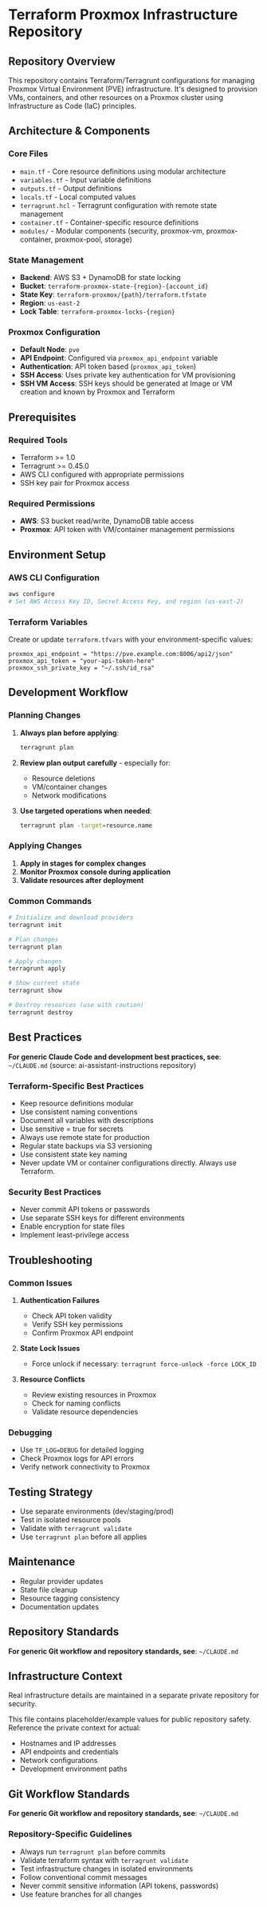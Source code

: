 # Terraform Proxmox Infrastructure Repository

## Repository Overview

This repository contains Terraform/Terragrunt configurations for managing Proxmox Virtual Environment (PVE)
infrastructure. It's designed to provision VMs, containers, and other resources on a Proxmox cluster using
Infrastructure as Code (IaC) principles.

## Architecture & Components

### Core Files

- `main.tf` - Core resource definitions using modular architecture
- `variables.tf` - Input variable definitions
- `outputs.tf` - Output definitions
- `locals.tf` - Local computed values
- `terragrunt.hcl` - Terragrunt configuration with remote state management
- `container.tf` - Container-specific resource definitions
- `modules/` - Modular components (security, proxmox-vm, proxmox-container, proxmox-pool, storage)

### State Management

- **Backend**: AWS S3 + DynamoDB for state locking
- **Bucket**: `terraform-proxmox-state-{region}-{account_id}`
- **State Key**: `terraform-proxmox/{path}/terraform.tfstate`
- **Region**: `us-east-2`
- **Lock Table**: `terraform-proxmox-locks-{region}`

### Proxmox Configuration

- **Default Node**: `pve`
- **API Endpoint**: Configured via `proxmox_api_endpoint` variable
- **Authentication**: API token based (`proxmox_api_token`)
- **SSH Access**: Uses private key authentication for VM provisioning
- **SSH VM Access**: SSH keys should be generated at Image or VM creation and known by Proxmox and Terraform

## Prerequisites

### Required Tools

- Terraform >= 1.0
- Terragrunt >= 0.45.0
- AWS CLI configured with appropriate permissions
- SSH key pair for Proxmox access

### Required Permissions

- **AWS**: S3 bucket read/write, DynamoDB table access
- **Proxmox**: API token with VM/container management permissions

## Environment Setup

### AWS CLI Configuration

```bash
aws configure
# Set AWS Access Key ID, Secret Access Key, and region (us-east-2)
```

### Terraform Variables

Create or update `terraform.tfvars` with your environment-specific values:

```hcl
proxmox_api_endpoint = "https://pve.example.com:8006/api2/json"
proxmox_api_token = "your-api-token-here"
proxmox_ssh_private_key = "~/.ssh/id_rsa"
```

## Development Workflow

### Planning Changes

1. **Always plan before applying**:

   ```bash
   terragrunt plan
   ```

2. **Review plan output carefully** - especially for:
   - Resource deletions
   - VM/container changes
   - Network modifications

3. **Use targeted operations when needed**:

   ```bash
   terragrunt plan -target=resource.name
   ```

### Applying Changes

1. **Apply in stages for complex changes**
2. **Monitor Proxmox console during application**
3. **Validate resources after deployment**

### Common Commands

```bash
# Initialize and download providers
terragrunt init

# Plan changes
terragrunt plan

# Apply changes
terragrunt apply

# Show current state
terragrunt show

# Destroy resources (use with caution)
terragrunt destroy
```

## Best Practices

**For generic Claude Code and development best practices, see**: `~/CLAUDE.md` (source: ai-assistant-instructions repository)

### Terraform-Specific Best Practices

- Keep resource definitions modular
- Use consistent naming conventions
- Document all variables with descriptions
- Use sensitive = true for secrets
- Always use remote state for production
- Regular state backups via S3 versioning
- Use consistent state key naming
- Never update VM or container configurations directly. Always use Terraform.

### Security Best Practices

- Never commit API tokens or passwords
- Use separate SSH keys for different environments
- Enable encryption for state files
- Implement least-privilege access

## Troubleshooting

### Common Issues

1. **Authentication Failures**
   - Check API token validity
   - Verify SSH key permissions
   - Confirm Proxmox API endpoint

2. **State Lock Issues**
   - Force unlock if necessary: `terragrunt force-unlock -force LOCK_ID`

3. **Resource Conflicts**
   - Review existing resources in Proxmox
   - Check for naming conflicts
   - Validate resource dependencies

### Debugging

- Use `TF_LOG=DEBUG` for detailed logging
- Check Proxmox logs for API errors
- Verify network connectivity to Proxmox

## Testing Strategy

- Use separate environments (dev/staging/prod)
- Test in isolated resource pools
- Validate with `terragrunt validate`
- Use `terragrunt plan` before all applies

## Maintenance

- Regular provider updates
- State file cleanup
- Resource tagging consistency
- Documentation updates

## Repository Standards

**For generic Git workflow and repository standards, see**: `~/CLAUDE.md`

## Infrastructure Context

Real infrastructure details are maintained in a separate private repository for security.

This file contains placeholder/example values for public repository safety. Reference the private context for actual:

- Hostnames and IP addresses
- API endpoints and credentials
- Network configurations
- Development environment paths

## Git Workflow Standards

**For generic Git workflow and repository standards, see**: `~/CLAUDE.md`

### Repository-Specific Guidelines

- Always run `terragrunt plan` before commits
- Validate terraform syntax with `terragrunt validate`
- Test infrastructure changes in isolated environments
- Follow conventional commit messages
- Never commit sensitive information (API tokens, passwords)
- Use feature branches for all changes
